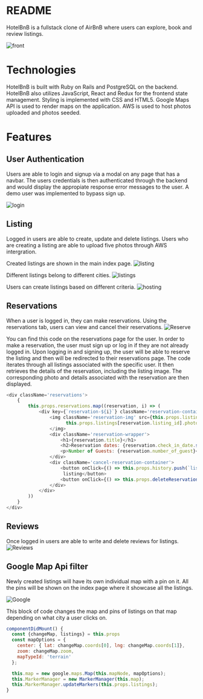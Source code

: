 # README

HotelBnB is a fullstack clone of AirBnB where users can explore, book and review listings.

![front](https://user-images.githubusercontent.com/82416350/132426455-d53de0ab-7132-4689-b4fa-3beedf9c9c67.gif)


# Technologies
HotelBnB is built with Ruby on Rails and PostgreSQL on the backend. HotelBnB also utilizes JavaScript, React and Redux for the frontend state management. Styling is implemented with CSS and HTML5. Google Maps API is used to render maps on the application. AWS is used to host photos uploaded and photos seeded. 

# Features

## User Authentication
Users are able to login and signup via a modal on any page that has a navbar. The users credentials is then authenticated through the backend and would display the appropiate response error messages to the user. A demo user was implemented to bypass sign up.

![login](https://user-images.githubusercontent.com/82416350/132426721-e659520d-97e0-4ac0-b01d-2672095d483f.gif)


## Listing 
Logged in users are able to create, update and delete listings. Users who are creating a listing are able to upload five photos through AWS intergration. 

Created listings are shown in the main index page. 
![listing](https://user-images.githubusercontent.com/82416350/132427202-c808ba83-ba64-4f14-9757-22ae62c7ee86.gif)

Different listings belong to different cities. 
![listings](https://user-images.githubusercontent.com/82416350/132427426-004d001d-8d65-40e4-acc4-d20cd1a2adf9.gif)

Users can create listings based on different criteria.
![hosting](https://user-images.githubusercontent.com/82416350/132427558-fdfbe3d5-02fc-4c39-9ca2-f2ff1adab450.gif)

## Reservations
When a user is logged in, they can make reservations. Using the reservations tab, users can view and cancel their reservations. 
![Reserve](https://user-images.githubusercontent.com/82416350/132432237-59028fcc-3951-4b65-94ad-7172bf14b752.gif)


You can find this code on the reservations page for the user. In order to make a reservation, the user must sign up or log in if they are not already logged in. Upon logging in and signing up, the user will be able to reserve the listing and then will be redirected to their reservations page. The code iterates through all listings associated with the specific user. It then retrieves the details of the reservation, including the listing image. The corresponding photo and details associated with the reservation are then displayed.

```javascript
<div className='reservations'>
    {
        this.props.reservations.map((reservation, i) => (
            <div key={`reservation-${i}`} className='reservation-container'>
                <img className='reservation-img' src={this.props.listings[reservation.listing_id] ?      
                      this.props.listings[reservation.listing_id].photos[0] : ''}>
                </img>
                <div className='reservation-wrapper'>
                    <h1>{reservation.title}</h1>
                    <h2>Reservation dates: {reservation.check_in_date.split('T')[0]} to {reservation.check_out_date.split('T')[0]}</h2>
                    <p>Number of Guests: {reservation.number_of_guest}</p>
                </div>
                <div className='cancel-reservation-container'>
                    <button onClick={() => this.props.history.push(`listings/${reservation.listing_id}`)} className='back-to-link'>Go to 
                     listing</button> 
                    <button onClick={() => this.props.deleteReservation(reservation.id)} className='cancel-reservation'>Cancel Reservation</button>
                </div>
            </div>
        ))
    }
</div>
```

## Reviews
Once logged in users are able to write and delete reviews for listings.
![Reviews](https://user-images.githubusercontent.com/82416350/132432844-4b803d57-c767-43bd-a438-6534e705269a.gif)

## Google Map Api filter 
Newly created listings will have its own individual map with a pin on it. All the pins will be shown on the index page where it showcase all the listings.

![Google](https://user-images.githubusercontent.com/82416350/132433165-4db108b7-0cc3-4e84-ae01-96b8b77a0519.gif)

This block of code changes the map and pins of listings on that map depending on what city a user clicks on. 
```javascript
componentDidMount() {
  const {changeMap, listings} = this.props
  const mapOptions = {
    center: { lat: changeMap.coords[0], lng: changeMap.coords[1]},
    zoom: changeMap.zoom,
    mapTypeId: 'terrain'
  };

  this.map = new google.maps.Map(this.mapNode, mapOptions);
  this.MarkerManager = new MarkerManager(this.map);
  this.MarkerManager.updateMarkers(this.props.listings);
}
```

